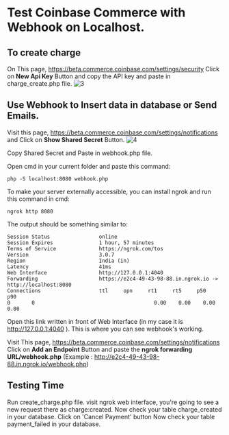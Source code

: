 # Test Coinbase Commerce with Webhook on Localhost.

## To create charge

On This page, https://beta.commerce.coinbase.com/settings/security Click on **New Api Key** Button and copy the API key and paste in charge_create.php file.
![3](https://user-images.githubusercontent.com/100019842/189998315-29f62093-f607-4efd-8bec-c150aaa6f249.png)

## Use Webhook to Insert data in database or Send Emails.
 Visit this page, https://beta.commerce.coinbase.com/settings/notifications and Click on **Show Shared Secret** Button.
 ![4](https://user-images.githubusercontent.com/100019842/189998398-98144ece-db50-4a75-8e40-2e8068589201.png)

 Copy Shared Secret and Paste in webhook.php file.
 
Open cmd in your current folder and paste this command:
``` 
php -S localhost:8080 webhook.php
```

To make your server externally accessible, you can install ngrok and run this command in cmd:
```
ngrok http 8080
```

The output should be something similar to:

```
Session Status                online 
Session Expires               1 hour, 57 minutes   
Terms of Service              https://ngrok.com/tos   
Version                       3.0.7                    
Region                        India (in)               
Latency                       41ms                    
Web Interface                 http://127.0.0.1:4040   
Forwarding                    https://e2c4-49-43-98-88.in.ngrok.io -> http://localhost:8080 
Connections                   ttl     opn     rt1     rt5     p50     p90                                                                             0       0                                       0.00    0.00    0.00    0.00 
```
Open this link written in front of Web Interface (in my case it is  http://127.0.0.1:4040 ). This is where you can see webhook's working.

Visit This page, https://beta.commerce.coinbase.com/settings/notifications Click on **Add an Endpoint** Button and paste the **ngrok forwarding URL/webhook.php** (Example : http://e2c4-49-43-98-88.in.ngrok.io/webhook.php)

## Testing Time

Run create_charge.php file.
visit ngrok web interface, you're going to see a new request there as charge:created.
Now check your table charge_created in your database. 
Click on 'Cancel Payment' button 
Now check your table payment_failed in your database. 


